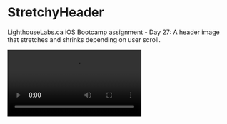 # StretchyHeader
LighthouseLabs.ca iOS Bootcamp assignment - Day 27: A header image that stretches and shrinks depending on user scroll.

![Stretchy Header](StretchyHeader.mov)
